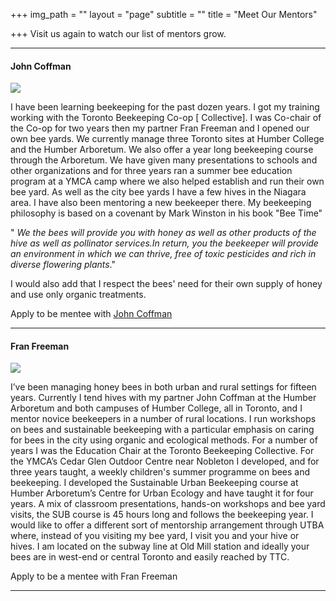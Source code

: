 +++
img_path = ""
layout = "page"
subtitle = ""
title = "Meet Our Mentors"

+++
Visit us again to watch our list of mentors grow.

***

#### John Coffman

![](/images/johncoffman.jpg)

I have been learning beekeeping for the past dozen years. I got my training working with the Toronto Beekeeping Co-op \[ Collective\]. I was Co-chair of the Co-op for two years then my partner Fran Freeman and I opened our own bee yards. We currently manage three Toronto sites at Humber College and the Humber Arboretum. We also offer a year long beekeeping course through the Arboretum. We have given many presentations to schools and other organizations and for three years ran a summer bee education program at a YMCA camp where we also helped establish and run their own bee yard. As well as the city bee yards I have a few hives in the Niagara area. I have also been mentoring a new beekeeper there. My beekeeping philosophy is based on a covenant by Mark Winston in his book "Bee Time"

" _We the bees will provide you with honey as well as other products of the hive as well as pollinator services.In return, you the beekeeper will provide an environment in which we can thrive, free of toxic pesticides and rich in diverse flowering plants_."

I would also add that I respect the bees' need for their own supply of honey and use only organic treatments.

Apply to be mentee with  [John Coffman ](https://airtable.com/shrvYk3IFuDjjPwQr)

***

#### Fran Freeman

![](/images/76e1e661.jpeg)

I’ve been managing honey bees in both urban and rural settings for fifteen years. Currently I tend hives with my partner John Coffman at the Humber Arboretum and both campuses of Humber College, all in Toronto, and I mentor novice beekeepers in a number of rural locations. I run workshops on bees and sustainable beekeeping with a particular emphasis on caring for bees in the city using organic and ecological methods. For a number of years I was the Education Chair at the Toronto Beekeeping Collective. For the YMCA’s Cedar Glen Outdoor Centre near Nobleton I developed, and for three years taught, a weekly children's summer programme on bees and beekeeping. I developed the Sustainable Urban Beekeeping course at Humber Arboretum’s Centre for Urban Ecology and have taught it for four years. A mix of classroom presentations, hands-on workshops and bee yard visits, the SUB course is 45 hours long and follows the beekeeping year. I would like to offer a different sort of mentorship arrangement through UTBA where, instead of you visiting my bee yard, I visit you and your hive or hives. I am located on the subway line at Old Mill station and ideally your bees are in west-end or central Toronto and easily reached by TTC.

Apply to be a mentee with Fran Freeman

***